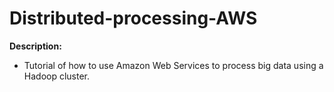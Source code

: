 # Distributed-processing-AWS

**Description:**

- Tutorial of how to use Amazon Web Services to process big data using a Hadoop cluster.
